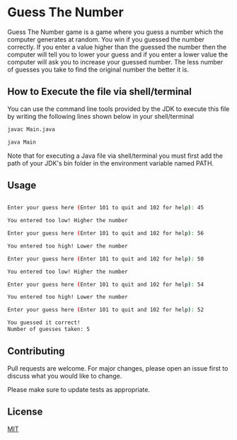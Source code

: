 # Guess The Number

Guess The Number game is a game where you guess a number which the computer generates at random. You win if you guessed the number correctly.
If you enter a value higher than the guessed the number then the computer will tell you to lower your guess and if you enter a lower value
the computer will ask you to increase your guessed number. The less number of guesses you take to find the original number the better it is.

## How to Execute the file via shell/terminal

You can use the command line tools provided by the JDK to execute this file by writing the following lines shown below in your shell/terminal

```bash
javac Main.java
```

```bash
java Main
```

Note that for executing a Java file via shell/terminal you must first add the path of your JDK's bin folder in the environment variable named PATH.

## Usage

```bash

Enter your guess here (Enter 101 to quit and 102 for help): 45

You entered too low! Higher the number

Enter your guess here (Enter 101 to quit and 102 for help): 56

You entered too high! Lower the number

Enter your guess here (Enter 101 to quit and 102 for help): 50

You entered too low! Higher the number

Enter your guess here (Enter 101 to quit and 102 for help): 54

You entered too high! Lower the number

Enter your guess here (Enter 101 to quit and 102 for help): 52

You guessed it correct!
Number of guesses taken: 5

```

## Contributing

Pull requests are welcome. For major changes, please open an issue first to discuss what you would like to change.

Please make sure to update tests as appropriate.

## License

[MIT](https://choosealicense.com/licenses/mit/)